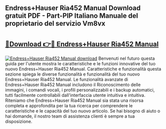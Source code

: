 ## Endress+Hauser Ria452 Manual Download gratuit PDF - Part-PlP Italiano Manuale del proprietario del servizio Vm8vx

# <h2><a href="http://dfgwqq.blite.top/?on=Endress%2bHauser+Ria452+Manual">🔗Download 👉🔴 Endress+Hauser Ria452 Manual</a></h2>

[![Endress+Hauser Ria452 Manual download](https://i.imgur.com/lujVjoI.png)](http://dfgwqq.blite.top/?on=Endress%2bHauser+Ria452+Manual)
Benvenuti nel futuro questa guida per l'utente mostra le caratteristiche e le funzioni innovative del tuo nuovo Endress+Hauser Ria452 Manual. Caratteristiche e funzionalità questa sezione spiega le diverse funzionalità e funzionalità del tuo nuovo Endress+Hauser Ria452 Manual. Le funzionalità avanzate di Endress+Hauser Ria452 Manual includono il Riconoscimento delle immagini, i comandi vocali, i profili personalizzabili e i backup automatici, tutti facilmente controllabili dall'interfaccia utente intuitiva e intuitiva. Riteniamo che Endress+Hauser Ria452 Manual sia stata una risorsa completa e approfondita per la tua ricerca per comprendere le caratteristiche e le capacità del tuo nuovo articolo. Se hai bisogno di aiuto o hai domande, il nostro team di assistenza clienti è sempre a tua disposizione.
